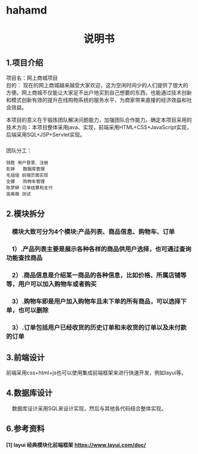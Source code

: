# hahamd
# <center>说明书</center>
## 1.项目介绍
项目名：网上商城项目<br/>
目的：
  现在的网上商城越来越受大家欢迎，这为空闲时间少的人们提供了很大的方便。网上商城不仅能让大家足不出户地买到自己想要的东西，也能通过技术创新和模式创新有效的提升在线购物系统的服务水平，为商家带来直接的经济效益和社会效益。<br/>

  本项目的意义在于锻炼团队解决问题能力，加强团队合作能力。确定本项目采用的技术方向：本项目整体采用java、实现，前端采用HTML+CSS+JavaScript实现，后端采用SQL+JSP+Servlet实现。
### 
团队分工：

    钱胜 用户登录、注册
    彭婷   数据库管理
    毛瑶瑶 前端页面实现
    全娜   购物车管理
    陈梦婷 订单结算和支付
    高紫薇 测试   

## 2.模块拆分
### &nbsp;&nbsp;&nbsp;&nbsp;模块大致可分为4个模块:产品列表、商品信息、购物车、订单
### &nbsp;&nbsp;&nbsp;&nbsp;1）.产品列表主要是展示各种各样的商品供用户选择，也可通过查询功能查找商品
### &nbsp;&nbsp;&nbsp;&nbsp;2）.商品信息是介绍某一商品的各种信息，比如价格、所属店铺等等，用户可以加入购物车或者购买
### &nbsp;&nbsp;&nbsp;&nbsp;3）.购物车即是用户加入购物车且未下单的所有商品，可以选择下单，也可以删除
### &nbsp;&nbsp;&nbsp;&nbsp;3）.订单包括用户已经收货的历史订单和未收货的订单以及未付款的订单


## 3.前端设计
前端采用css+html+js也可以使用集成前端框架来进行快速开发，例如layui等。<br/>


## 4.数据库设计
&nbsp;&nbsp;&nbsp;&nbsp;数据库设计采用SQL来设计实现，然后与其他各代码结合整体实现。


## 6.参考资料
#### [1] layui 经典模块化前端框架 https://www.layui.com/doc/

